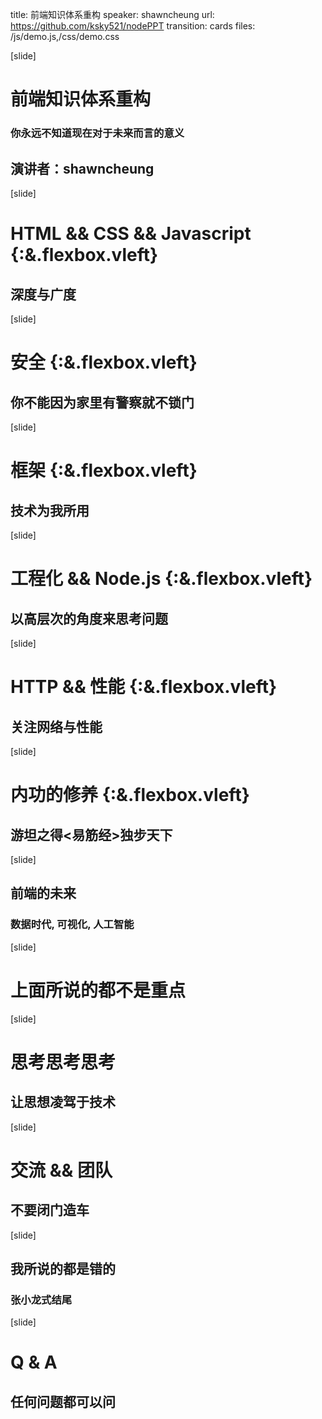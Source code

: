 title: 前端知识体系重构
speaker: shawncheung
url: https://github.com/ksky521/nodePPT
transition: cards
files: /js/demo.js,/css/demo.css

[slide]

# 前端知识体系重构
### 你永远不知道现在对于未来而言的意义
## 演讲者：shawncheung

[slide]

# HTML && CSS && Javascript {:&.flexbox.vleft}
## 深度与广度

[slide]

# 安全 {:&.flexbox.vleft}
## 你不能因为家里有警察就不锁门

[slide]

# 框架 {:&.flexbox.vleft}
## 技术为我所用

[slide]

# 工程化 && Node.js {:&.flexbox.vleft}
## 以高层次的角度来思考问题

[slide]

# HTTP && 性能 {:&.flexbox.vleft}
## 关注网络与性能

[slide]

# 内功的修养 {:&.flexbox.vleft}
## 游坦之得<易筋经>独步天下


[slide]

## 前端的未来
### 数据时代, 可视化, 人工智能

[slide]

# 上面所说的都不是重点

[slide]

# 思考思考思考
## 让思想凌驾于技术

[slide]

# 交流 && 团队
## 不要闭门造车


[slide]

## 我所说的都是错的
### 张小龙式结尾

[slide]

# Q & A

任何问题都可以问
----
